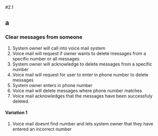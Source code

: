 #2.1
## a
### Clear messages from someone
1. System owner will call into voice mail system
1. Voice mail will request if owner wants to delete messages from a specific number or all messages
1. System owner will acknowledge to delete messages from a specific number
1. Voice mail will request for user to enter in phone number to delete messages
1. System owner enters in phone number
1. Voice mail will delete messages where phone number matches
1. Voice mail acknowledges that the messages have been successfuly deleted.

#### Variation 1
1. Voice mail doesnt find number and lets system owner that they have entered an incorrect number